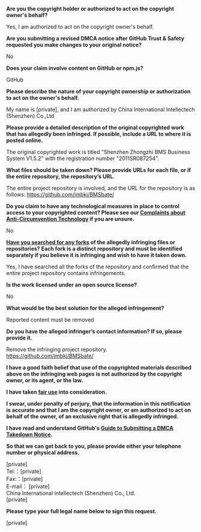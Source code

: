**Are you the copyright holder or authorized to act on the copyright owner's behalf?**

Yes, I am authorized to act on the copyright owner's behalf.

**Are you submitting a revised DMCA notice after GitHub Trust & Safety requested you make changes to your original notice?**

No

**Does your claim involve content on GitHub or npm.js?**

GitHub

**Please describe the nature of your copyright ownership or authorization to act on the owner's behalf.**

My name is [private], and I am authorized by China International Intellectech (Shenzhen) Co.,Ltd

**Please provide a detailed description of the original copyrighted work that has allegedly been infringed. If possible, include a URL to where it is posted online.**

The original copyrighted work is titled "Shenzhen Zhongzhi BMS Business System V1.5.2" with the registration number "2011SR087254".

**What files should be taken down? Please provide URLs for each file, or if the entire repository, the repository’s URL.**

The entire project repository is involved, and the URL for the repository is as follows: https://github.com/imbkj/BMSbate/

**Do you claim to have any technological measures in place to control access to your copyrighted content? Please see our <a href="https://docs.github.com/articles/guide-to-submitting-a-dmca-takedown-notice#complaints-about-anti-circumvention-technology">Complaints about Anti-Circumvention Technology</a> if you are unsure.**

No

**<a href="https://docs.github.com/articles/dmca-takedown-policy#b-what-about-forks-or-whats-a-fork">Have you searched for any forks</a> of the allegedly infringing files or repositories? Each fork is a distinct repository and must be identified separately if you believe it is infringing and wish to have it taken down.**

Yes, I have searched all the forks of the repository and confirmed that the entire project repository contains infringements.

**Is the work licensed under an open source license?**

No

**What would be the best solution for the alleged infringement?**

Reported content must be removed

**Do you have the alleged infringer’s contact information? If so, please provide it.**

Remove the infringing project repository. https://github.com/imbkj/BMSbate/

**I have a good faith belief that use of the copyrighted materials described above on the infringing web pages is not authorized by the copyright owner, or its agent, or the law.**

**I have taken <a href="https://www.lumendatabase.org/topics/22">fair use</a> into consideration.**

**I swear, under penalty of perjury, that the information in this notification is accurate and that I am the copyright owner, or am authorized to act on behalf of the owner, of an exclusive right that is allegedly infringed.**

**I have read and understand GitHub's <a href="https://docs.github.com/articles/guide-to-submitting-a-dmca-takedown-notice/">Guide to Submitting a DMCA Takedown Notice</a>.**

**So that we can get back to you, please provide either your telephone number or physical address.**

[private]  
Tel:：[private]  
Fax:：[private]  
E-mail： [private]  
China International Intellectech (Shenzhen) Co., Ltd.  
[private]  

**Please type your full legal name below to sign this request.**

[private]  
